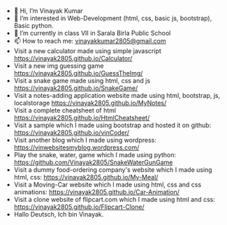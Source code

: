 - 👋 Hi, I’m Vinayak Kumar
- 👀 I’m interested in Web-Development (html, css, basic js, bootstrap), Basic python.
- 🌱 I’m currently in class VII in Sarala Birla Public School
- 📫 How to reach me: vinayakkumar2805@gmail.com
-  Visit a new calculator made using simple javascript https://vinayak2805.github.io/Calculator/
-  Visit a new img guessing game https://vinayak2805.github.io/GuessTheImg/
-  Visit a snake game made using html, css and js https://vinayak2805.github.io/SnakeGame/
-  Visit a notes-adding application website made using html, bootstrap, js, localstorage https://vinayak2805.github.io/MyNotes/  
-  Visit a complete cheatsheet of html https://vinayak2805.github.io/HtmlCheatsheet/
-  Visit a sample which I made using bootstrap and hosted it on github: https://vinayak2805.github.io/vinCoder/
-  Visit another blog which I made using wordpress: https://vinwebsitesmyblog.wordpress.com/
-  Play the snake, water, game which I made using python: https://github.com/Vinayak2805/SnakeWaterGunGame
-  Visit a dummy food-ordering company's website which I made using html, css: https://vinayak2805.github.io/My-Meal/
-  Visit a Moving-Car website which I made using html, css and css animations: https://vinayak2805.github.io/Car-Animation/
-  Visit a clone website of flipcart.com which I made using html and css: https://vinayak2805.github.io/Flipcart-Clone/
-  Hallo Deutsch, Ich bin Vinayak. 
